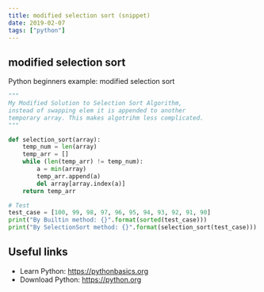 ```yaml
---
title: modified selection sort (snippet)
date: 2019-02-07
tags: ["python"]
---
```


## modified selection sort

Python beginners example: modified selection sort

```python
"""
My Modified Solution to Selection Sort Algorithm,
instead of swapping elem it is appended to another
temporary array. This makes algotrihm less complicated.
"""

def selection_sort(array):
	temp_num = len(array)
	temp_arr = []
	while (len(temp_arr) != temp_num):
		a = min(array)
		temp_arr.append(a)
		del array[array.index(a)]
	return temp_arr

# Test
test_case = [100, 99, 98, 97, 96, 95, 94, 93, 92, 91, 90]	
print("By Builtin method: {}".format(sorted(test_case)))
print("By SelectionSort method: {}".format(selection_sort(test_case)))


```

## Useful links

- Learn Python: https://pythonbasics.org
- Download Python: https://python.org
